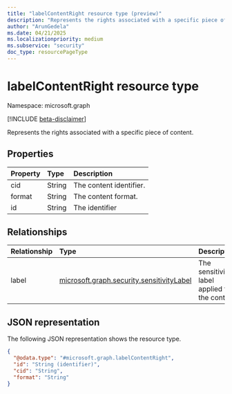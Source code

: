 ```yaml
---
title: "labelContentRight resource type (preview)"
description: "Represents the rights associated with a specific piece of content."
author: "ArunGedela"
ms.date: 04/21/2025
ms.localizationpriority: medium
ms.subservice: "security"
doc_type: resourcePageType
---
```


# labelContentRight resource type

Namespace: microsoft.graph

[!INCLUDE [beta-disclaimer](../../includes/beta-disclaimer.md)]

Represents the rights associated with a specific piece of content.

## Properties

|Property|Type|Description|
|:---|:---|:---|
|cid|String|The content identifier.|
|format|String|The content format.|
|id|String|The identifier|

## Relationships

|Relationship|Type|Description|
|:---|:---|:---|
|label|[microsoft.graph.security.sensitivityLabel](../resources/security-sensitivitylabel.md)|The sensitivity label applied to the content.|

## JSON representation

The following JSON representation shows the resource type.
<!-- {
  "blockType": "resource",
  "keyProperty": "id",
  "@odata.type": "microsoft.graph.labelContentRight",
  "baseType": "microsoft.graph.entity",
  "openType": false
}
-->
``` json
{
  "@odata.type": "#microsoft.graph.labelContentRight",
  "id": "String (identifier)",
  "cid": "String",
  "format": "String"
}
```
